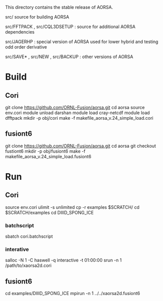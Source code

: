 This directory contains the stable release of AORSA. 

src/ source for building AORSA

src/FFTPACK , src/CQL3DSETUP : source for additional AORSA dependencies

src/JAGERHP : special version of AORSA used for lower hybrid and testing odd order derivative

src/SAVE* , src/NEW , src/BACKUP : other versions of AORSA

# Build

## Cori
git clone https://github.com/ORNL-Fusion/aorsa.git
cd aorsa
source env.cori
module unload darshan
module load cray-netcdf
module load dfftpack
mkdir -p obj/cori
make -f makefile_aorsa_v.24_simple_load.cori

## fusiont6
git clone https://github.com/ORNL-Fusion/aorsa.git
cd aorsa
git checkout fustiont6
mkdir -p obj/fusiont6
make -f makefile_aorsa_v.24_simple_load.fusiont6

# Run

## Cori
source env.cori
ulimit -s unlimited
cp -r examples $SCRATCH/
cd $SCRATCH/examples
cd DIIID_SPONG_ICE

### batchscript
sbatch cori.batchscript
### interative
salloc -N 1 -C haswell -q interactive -t 01:00:00
srun -n 1 /path/to/xaorsa2d.cori 

## fusiont6
cd examples/DIIID_SPONG_ICE
mpirun -n 1 ../../xaorsa2d.fusiont6

